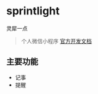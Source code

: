 # sprintlight
灵犀一点

> 个人微信小程序
[官方开发文档](https://developers.weixin.qq.com/miniprogram/dev/framework/)

## 主要功能
- 记事
- 提醒
